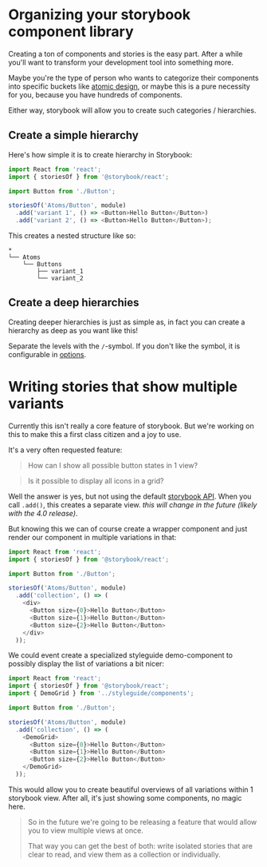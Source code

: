 # Organizing your storybook component library

Creating a ton of components and stories is the easy part. After a while you'll want to transform your development tool into something more.

Maybe you're the type of person who wants to categorize their components into specific buckets like [atomic design](http://bradfrost.com/blog/post/atomic-web-design/), or maybe this is a pure necessity for you, because you have hundreds of components.

Either way, storybook will allow you to create such categories / hierarchies.

## Create a simple hierarchy

Here's how simple it is to create hierarchy in Storybook:

```js // story.js | react
import React from 'react';
import { storiesOf } from '@storybook/react';

import Button from './Button';

storiesOf('Atoms/Button', module)
  .add('variant 1', () => <Button>Hello Button</Button>)
  .add('variant 2', () => <Button>Hello Button</Button>);
```

This creates a nested structure like so:

```
*
└── Atoms
    └── Buttons
        ├── variant_1
        └── variant_2    
```

## Create a deep hierarchies
Creating deeper hierarchies is just as simple as, in fact you can create a hierarchy as deep as you want like this!

Separate the levels with the `/`-symbol.
If you don't like the symbol, it is configurable in [options](/docs/addons/options).

# Writing stories that show multiple variants
Currently this isn't really a core feature of storybook. 
But we're working on this to make this a first class citizen and a joy to use.

It's a very often requested feature:

> How can I show all possible button states in 1 view?

> Is it possible to display all icons in a grid?

Well the answer is yes, but not using the default [storybook API](/docs/api). 
When you call `.add()`, this creates a separate view. *this will change in the future (likely with the 4.0 release)*.

But knowing this we can of course create a wrapper component and just render our component in multiple variations in that:

```js // story.js | react
import React from 'react';
import { storiesOf } from '@storybook/react';

import Button from './Button';

storiesOf('Atoms/Button', module)
  .add('collection', () => (
    <div>
      <Button size={0}>Hello Button</Button>
      <Button size={1}>Hello Button</Button>
      <Button size={2}>Hello Button</Button>
    </div>
  ));
```

We could event create a specialized styleguide demo-component to possibly display the list of variations a bit nicer:


```js // story.js | react
import React from 'react';
import { storiesOf } from '@storybook/react';
import { DemoGrid } from '../styleguide/components';

import Button from './Button';

storiesOf('Atoms/Button', module)
  .add('collection', () => (
    <DemoGrid>
      <Button size={0}>Hello Button</Button>
      <Button size={1}>Hello Button</Button>
      <Button size={2}>Hello Button</Button>
    </DemoGrid>
  ));
```

This would allow you to create beautiful overviews of all variations within 1 storybook view.
After all, it's just showing some components, no magic here.

> So in the future we're going to be releasing a feature that would allow you to view multiple views at once. 
> 
> That way you can get the best of both: write isolated stories that are clear to read, and view them as a collection or individually.
